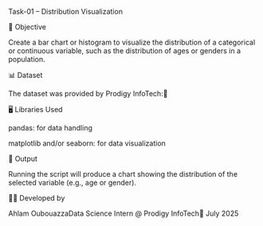 Task-01 – Distribution Visualization

🎯 Objective

Create a bar chart or histogram to visualize the distribution of a categorical or continuous variable, such as the distribution of ages or genders in a population.


📊 Dataset

The dataset was provided by Prodigy InfoTech:🔗 

🖥️ Libraries Used

pandas: for data handling

matplotlib and/or seaborn: for data visualization

📌 Output

Running the script will produce a chart showing the distribution of the selected variable (e.g., age or gender).

👩‍💻 Developed by

Ahlam OubouazzaData Science Intern @ Prodigy InfoTech📅 July 2025
